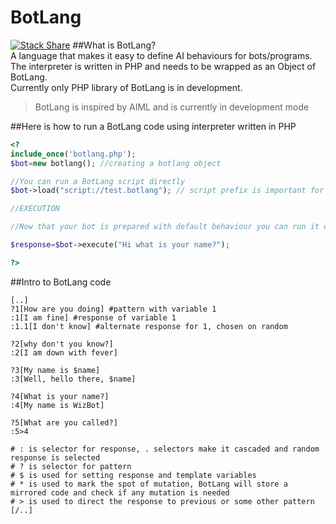 # BotLang
  [![Stack Share](http://img.shields.io/badge/tech-stack-0690fa.svg?style=flat)](http://stackshare.io/wizters/wizters)
##What is BotLang?  
A language that makes it easy to define AI behaviours for bots/programs. The interpreter is written in PHP and needs to be wrapped as an Object of BotLang.  
Currently only PHP library of BotLang is in development.  
>BotLang is inspired by AIML and is currently in development mode

##Here is how to run a BotLang code using interpreter written in PHP

```PHP
<?
include_once('botlang.php');
$bot=new botlang(); //creating a botlang object

//You can run a BotLang script directly
$bot->load("script://test.botlang"); // script prefix is important for it to know that you are loading script

//EXECUTION

//Now that your bot is prepared with default behaviour you can run it on different templates 

$response=$bot->execute("Hi what is your name?");

?>
```

##Intro to BotLang code
```
[..]
?1[How are you doing] #pattern with variable 1
:1[I am fine] #response of variable 1
:1.1[I don't know] #alternate response for 1, chosen on random

?2[why don't you know?] 	
:2[I am down with fever]

?3[My name is $name]
:3[Well, hello there, $name]

?4[What is your name?]
:4[My name is WizBot]

?5[What are you called?]
:5>4

# : is selector for response, . selectors make it cascaded and random response is selected
# ? is selector for pattern
# $ is used for setting response and template variables
# * is used to mark the spot of mutation, BotLang will store a mirrored code and check if any mutation is needed
# > is used to direct the response to previous or some other pattern
[/..]
```
